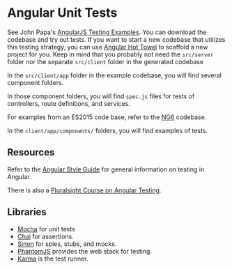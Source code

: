# Angular Unit Tests

See John Papa's [AngularJS Testing Examples](https://github.com/johnpapa/ng-patterns-testing).  You can download the 
codebase and try out tests.  If you want to start a new codebase that utilizes this testing strategy, you can use 
[Angular Hot Towel](https://github.com/johnpapa/generator-hottowel) to scaffold a new project for you.  Keep in mind that 
you probably not need the `src/server` folder nor the separate `src/client` folder in the generated codebase

In the `src/client/app` folder in the example codebase, you will find several component folders. 

In those component folders, you will find `spec.js` files for tests of controllers, route definitions, and services.  

For examples from an ES2015 code base, refer to the [NG6](https://github.com/AngularClass/NG6-starter) codebase.  

In the `client/app/components/` folders, you will find examples of tests.  


## Resources

Refer to the [Angular Style Guide](https://github.com/johnpapa/angular-styleguide/blob/master/a1/README.md#testing) for general 
information on testing in Angular.

There is also a [Pluralsight Course on Angular Testing](https://www.pluralsight.com/courses/play-by-play-angular-testing-papa-bell).

## Libraries 

* [Mocha](http://mochajs.org/) for unit tests 
* [Chai](http://chaijs.com/) for assertions.
* [Sinon](http://sinonjs.org/) for spies, stubs, and mocks.
* [PhantomJS](http://phantomjs.org/) provides the web stack for testing. 
* [Karma](http://karma-runner.github.io/1.0/index.html) is the test runner.
